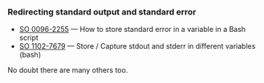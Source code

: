 ### Redirecting standard output and standard error

* [SO 0096-2255](http://stackoverflow.com/q/962255) &mdash;
How to store standard error in a variable in a Bash script
* [SO 1102-7679](http://stackoverflow.com/q/11027679) &mdash;
Store / Capture stdout and stderr in different variables (bash)

No doubt there are many others too.

